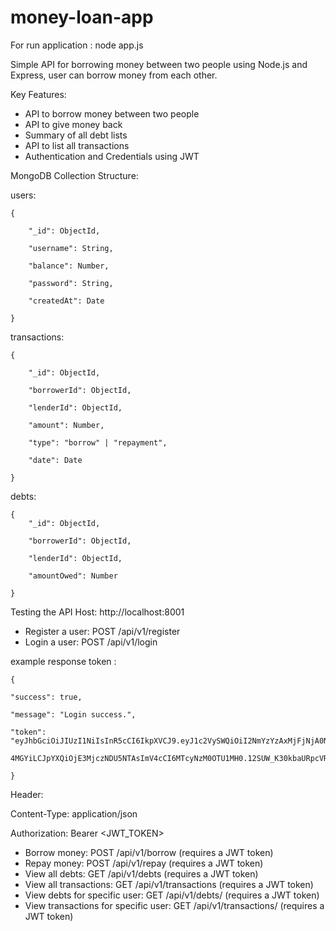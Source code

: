 # money-loan-app

For run application : node app.js 

Simple API for borrowing money between two people using Node.js and Express, user can borrow money from each other.

Key Features:
- API to borrow money between two people
- API to give money back
- Summary of all debt lists
- API to list all transactions
- Authentication and Credentials using JWT

MongoDB Collection Structure:

users:

    {
    
        "_id": ObjectId,
        
        "username": String,
        
        "balance": Number,
        
        "password": String,
        
        "createdAt": Date
        
    }

transactions: 

    {
    
        "_id": ObjectId,
        
        "borrowerId": ObjectId,
        
        "lenderId": ObjectId,
        
        "amount": Number,
        
        "type": "borrow" | "repayment",
        
        "date": Date
        
    }

debts:

    {
        "_id": ObjectId,
        
        "borrowerId": ObjectId,
        
        "lenderId": ObjectId,
        
        "amountOwed": Number
        
    }

Testing the API
Host: http://localhost:8001
- Register a user: POST /api/v1/register
- Login a user: POST /api/v1/login

example response token :

    {
    
    "success": true,
    
    "message": "Login success.",
    
    "token": "eyJhbGciOiJIUzI1NiIsInR5cCI6IkpXVCJ9.eyJ1c2VySWQiOiI2NmYzYzAxMjFjNjA0NWZkY2Y3YTk
    
    4MGYiLCJpYXQiOjE3MjczNDU5NTAsImV4cCI6MTcyNzM0OTU1MH0.12SUW_K30kbaURpcVRDiKft_FdErkYpcOhxlKbYPSg4"
    
    }
    
    
Header:

Content-Type: application/json

Authorization: Bearer <JWT_TOKEN>


- Borrow money: POST /api/v1/borrow (requires a JWT token)
- Repay money: POST /api/v1/repay (requires a JWT token)
- View all debts: GET /api/v1/debts (requires a JWT token)
- View all transactions: GET /api/v1/transactions (requires a JWT token)
- View debts for specific user: GET /api/v1/debts/<userId> (requires a JWT token)
- View transactions for specific user: GET /api/v1/transactions/<userId> (requires a JWT token)
